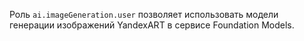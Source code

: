 Роль `ai.imageGeneration.user` позволяет использовать модели генерации изображений YandexART в сервисе Foundation Models.